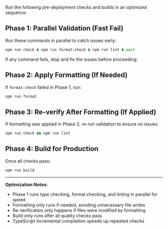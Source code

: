 Run the following pre-deployment checks and builds in an optimized sequence:

## Phase 1: Parallel Validation (Fast Fail)

Run these commands in parallel to catch issues early:

```bash
npm run check & npm run format:check & npm run lint & wait
```

If any command fails, stop and fix the issues before proceeding.

## Phase 2: Apply Formatting (If Needed)

If `format:check` failed in Phase 1, run:

```bash
npm run format
```

## Phase 3: Re-verify After Formatting (If Applied)

If formatting was applied in Phase 2, re-run validation to ensure no issues:

```bash
npm run check && npm run lint
```

## Phase 4: Build for Production

Once all checks pass:

```bash
npm run build
```

---

**Optimization Notes:**

- Phase 1 runs type checking, format checking, and linting in parallel for speed
- Formatting only runs if needed, avoiding unnecessary file writes
- Re-verification only happens if files were modified by formatting
- Build only runs after all quality checks pass
- TypeScript incremental compilation speeds up repeated checks
